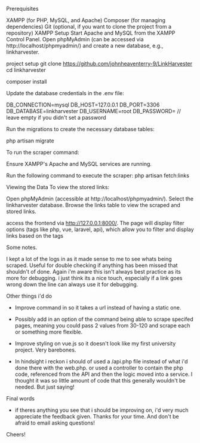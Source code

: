 Prerequisites

XAMPP (for PHP, MySQL, and Apache)
Composer (for managing dependencies)
Git (optional, if you want to clone the project from a repository)
XAMPP Setup
Start Apache and MySQL from the XAMPP Control Panel.
Open phpMyAdmin (can be accessed via http://localhost/phpmyadmin/) and create a new database, e.g., linkharvester.


project setup
git clone https://github.com/johnheaventerry-9/LinkHarvester
cd linkharvester

composer install

Update the database credentials in the .env file:

DB_CONNECTION=mysql
DB_HOST=127.0.0.1
DB_PORT=3306
DB_DATABASE=linkharvester
DB_USERNAME=root
DB_PASSWORD= // leave empty if you didn't set a password

Run the migrations to create the necessary database tables:

php artisan migrate

To run the scraper command:

Ensure XAMPP's Apache and MySQL services are running.

Run the following command to execute the scraper:
php artisan fetch:links

Viewing the Data
To view the stored links:

Open phpMyAdmin (accessible at http://localhost/phpmyadmin/).
Select the linkharvester database.
Browse the links table to view the scraped and stored links.


access the frontend via http://127.0.0.1:8000/.
The page will display filter options (tags like php, vue, laravel, api), which allow you to filter and display links based on the tags


Some notes.

I kept a lot of the logs in as it made sense to me to see whats being scraped. Useful for double checking if anything has been missed that shouldn't of done. Again i'm aware this isn't always best practice as its more for debugging. i just think its a nice touch, especially if a link goes wrong down the line can always use it for debugging. 


Other things i'd do

- Improve command in so it takes a url instead of having a static one.
- Possibly add in an option of the command being able to scrape specifed pages, meaning you could pass 2 values from 30-120 and scrape each or something
more flexible.

- Improve styling on vue.js so it doesn't look like my first university project. Very barebones.

- In hindsight i reckon i should of used a /api.php file instead of what i'd done there with the web.php. or used a controller to contain the php code, referenced from the API and then the logic moved into a service. I thought it was so little amount of code that this generally wouldn't be needed. But just saying!

Final words

- if theres anything you see that i should be improving on, i'd very much appreciate the feedback given. Thanks for your time. And don't be afraid to email asking questions!

Cheers!
